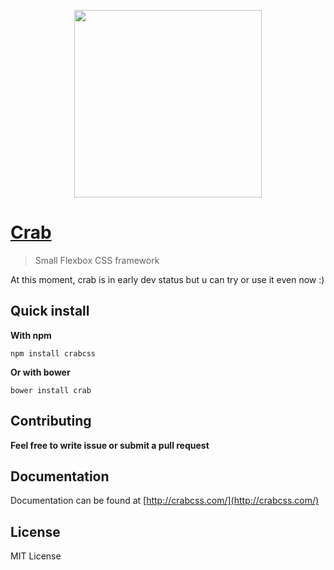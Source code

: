<p align="center">
  <a href="http://crabcss.com">
    <img src="http://crabcss.com/assets/img/crab.png" width="300">
  </a>
</p>

# [Crab](http://crabcss.com)
> Small Flexbox CSS framework

At this moment, crab is in early dev status but u can try or use it even now :)

## Quick install
**With npm**
```
npm install crabcss
```

**Or with bower**
```
bower install crab
```

## Contributing

**Feel free to write issue or submit a pull request**

## Documentation

Documentation can be found at [http://crabcss.com/](http://crabcss.com/)

## License
MIT License
